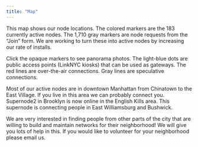```yaml
---
title: "Map"
---
```


This map shows our node locations. The colored markers are the 183 currently active nodes. The 1,710 gray markers are node requests from the “Join” form. We are working to turn these into active nodes by increasing our rate of installs.

Click the opaque markers to see panorama photos. The light-blue dots are public access points (LinkNYC kiosks) that can be used as gateways. The red lines are over-the-air connections. Gray lines are speculative connections.

Most of our active nodes are in downtown Manhattan from Chinatown to the East Village. If you live in this area we can probably connect you. Supernode2 in Brooklyn is now online in the English Kills area. This supernode is connecting people in East Williamsburg and Bushwick.

We are very interested in finding people from other parts of the city that are willing to build and maintain networks for their neighborhood! We will give you lots of help in this. If you would like to volunteer for your neighborhood please email us.
